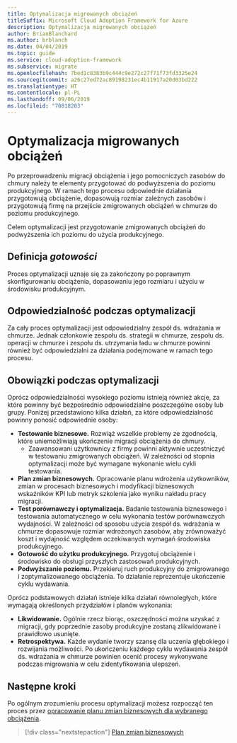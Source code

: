 ```yaml
---
title: Optymalizacja migrowanych obciążeń
titleSuffix: Microsoft Cloud Adoption Framework for Azure
description: Optymalizacja migrowanych obciążeń
author: BrianBlanchard
ms.author: brblanch
ms.date: 04/04/2019
ms.topic: guide
ms.service: cloud-adoption-framework
ms.subservice: migrate
ms.openlocfilehash: 7bed1c8383b9c444c9e272c27f71f73fd3325e24
ms.sourcegitcommit: a26c27ed72ac89198231ec4b11917a20d03bd222
ms.translationtype: HT
ms.contentlocale: pl-PL
ms.lasthandoff: 09/06/2019
ms.locfileid: "70818203"
---
```

# <a name="optimize-migrated-workloads"></a>Optymalizacja migrowanych obciążeń

Po przeprowadzeniu migracji obciążenia i jego pomocniczych zasobów do chmury należy te elementy przygotować do podwyższenia do poziomu produkcyjnego. W ramach tego procesu odpowiednie działania przygotowują obciążenie, dopasowują rozmiar zależnych zasobów i przygotowują firmę na przejście zmigrowanych obciążeń w chmurze do poziomu produkcyjnego.

Celem optymalizacji jest przygotowanie zmigrowanych obciążeń do podwyższenia ich poziomu do użycia produkcyjnego.

## <a name="definition-of-done"></a>Definicja *gotowości*

Proces optymalizacji uznaje się za zakończony po poprawnym skonfigurowaniu obciążenia, dopasowaniu jego rozmiaru i użyciu w środowisku produkcyjnym.

## <a name="accountability-during-optimization"></a>Odpowiedzialność podczas optymalizacji

Za cały proces optymalizacji jest odpowiedzialny zespół ds. wdrażania w chmurze. Jednak członkowie zespołu ds. strategii w chmurze, zespołu ds. operacji w chmurze i zespołu ds. utrzymania ładu w chmurze powinni również być odpowiedzialni za działania podejmowane w ramach tego procesu.

## <a name="responsibilities-during-optimization"></a>Obowiązki podczas optymalizacji

Oprócz odpowiedzialności wysokiego poziomu istnieją również akcje, za które powinny być bezpośrednio odpowiedzialne poszczególne osoby lub grupy. Poniżej przedstawiono kilka działań, za które odpowiedzialność powinny ponosić odpowiednie osoby:

- **Testowanie biznesowe.** Rozwiąż wszelkie problemy ze zgodnością, które uniemożliwiają ukończenie migracji obciążenia do chmury.
  - Zaawansowani użytkownicy z firmy powinni aktywnie uczestniczyć w testowaniu zmigrowanych obciążeń. W zależności od stopnia optymalizacji może być wymagane wykonanie wielu cykli testowania.
- **Plan zmian biznesowych.** Opracowanie planu wdrożenia użytkowników, zmian w procesach biznesowych i modyfikacji biznesowych wskaźników KPI lub metryk szkolenia jako wyniku nakładu pracy migracji.
- **Test porównawczy i optymalizacja.** Badanie testowania biznesowego i testowania automatycznego w celu wykonania testów porównawczych wydajności. W zależności od sposobu użycia zespół ds. wdrażania w chmurze dopasowuje rozmiar wdrożonych zasobów, aby zrównoważyć koszt i wydajność względem oczekiwanych wymagań środowiska produkcyjnego.
- **Gotowość do użytku produkcyjnego.** Przygotuj obciążenie i środowisko do obsługi przyszłych zastosowań produkcyjnych.
- **Podwyższanie poziomu.** Przekieruj ruch produkcyjny do zmigrowanego i zoptymalizowanego obciążenia. To działanie reprezentuje ukończenie cyklu wydawania.

Oprócz podstawowych działań istnieje kilka działań równoległych, które wymagają określonych przydziałów i planów wykonania:

- **Likwidowanie.** Ogólnie rzecz biorąc, oszczędności można uzyskać z migracji, gdy poprzednie zasoby produkcyjne zostaną zlikwidowane i prawidłowo usunięte.
- **Retrospektywa.** Każde wydanie tworzy szansę dla uczenia głębokiego i rozwijania możliwości. Po ukończeniu każdego cyklu wydawania zespół ds. wdrażania w chmurze powinien ocenić procesy wykonywane podczas migrowania w celu zidentyfikowania ulepszeń.

## <a name="next-steps"></a>Następne kroki

Po ogólnym zrozumieniu procesu optymalizacji możesz rozpocząć ten proces przez [opracowanie planu zmian biznesowych dla wybranego obciążenia](./business-change-plan.md).

> [!div class="nextstepaction"]
> [Plan zmian biznesowych](./business-change-plan.md)
